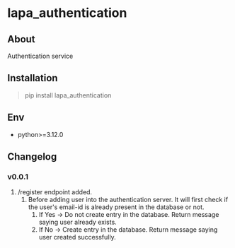 # lapa_authentication

## About

Authentication service

## Installation

> pip install lapa_authentication

## Env

- python>=3.12.0

## Changelog

### v0.0.1

1. /register endpoint added.
   1. Before adding user into the authentication server. It will first check if the user's email-id is already present
      in the database or not.
      1. If Yes -> Do not create entry in the database. Return message saying user already exists.
      2. If No -> Create entry in the database. Return message saying user created successfully.
